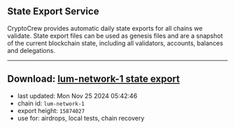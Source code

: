 ## State Export Service
CryptoCrew provides automatic daily state exports for all chains we validate. State export files can be used as genesis files and are a snapshot of the current blockchain state, including all validators, accounts, balances and delegations.

---
**Download: [lum-network-1 state export](https://dl-eu2.ccvalidators.com/SERVICE/lumnetwork/lum-network-1_export_15874027.json)**
---

- last updated: Mon Nov 25 2024 05:42:46
- chain id: `lum-network-1`
- export height: `15874027`
- use for: airdrops, local tests, chain recovery
